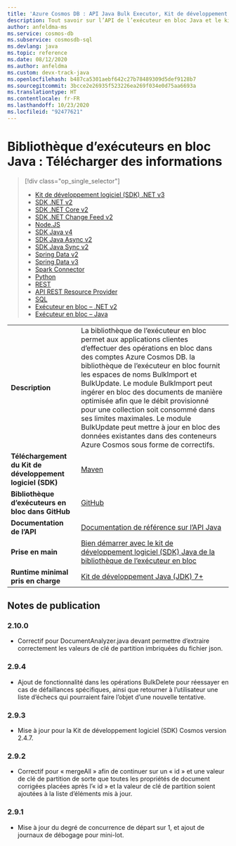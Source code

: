 ```yaml
---
title: 'Azure Cosmos DB : API Java Bulk Executor, Kit de développement logiciel (SDK) et ressources'
description: Tout savoir sur l’API de l’exécuteur en bloc Java et le kit de développement logiciel (SDK), notamment les dates de publication, les dates de retrait et les modifications apportées entre chaque version du SDK de l’exécuteur en bloc Java d’Azure Cosmos DB.
author: anfeldma-ms
ms.service: cosmos-db
ms.subservice: cosmosdb-sql
ms.devlang: java
ms.topic: reference
ms.date: 08/12/2020
ms.author: anfeldma
ms.custom: devx-track-java
ms.openlocfilehash: b487ca5301aebf642c27b78489309d5def9128b7
ms.sourcegitcommit: 3bcce2e26935f523226ea269f034e0d75aa6693a
ms.translationtype: HT
ms.contentlocale: fr-FR
ms.lasthandoff: 10/23/2020
ms.locfileid: "92477621"
---
```

# <a name="java-bulk-executor-library-download-information"></a>Bibliothèque d’exécuteurs en bloc Java : Télécharger des informations

> [!div class="op_single_selector"]
> * [Kit de développement logiciel (SDK) .NET v3](sql-api-sdk-dotnet-standard.md)
> * [SDK .NET v2](sql-api-sdk-dotnet.md)
> * [SDK .NET Core v2](sql-api-sdk-dotnet-core.md)
> * [SDK .NET Change Feed v2](sql-api-sdk-dotnet-changefeed.md)
> * [Node.JS](sql-api-sdk-node.md)
> * [SDK Java v4](sql-api-sdk-java-v4.md)
> * [SDK Java Async v2](sql-api-sdk-async-java.md)
> * [SDK Java Sync v2](sql-api-sdk-java.md)
> * [Spring Data v2](sql-api-sdk-java-spring-v2.md)
> * [Spring Data v3](sql-api-sdk-java-spring-v3.md)
> * [Spark Connector](sql-api-sdk-java-spark.md)
> * [Python](sql-api-sdk-python.md)
> * [REST](/rest/api/cosmos-db/)
> * [API REST Resource Provider](/rest/api/cosmos-db-resource-provider/)
> * [SQL](./sql-query-getting-started.md)
> * [Exécuteur en bloc – .NET v2](sql-api-sdk-bulk-executor-dot-net.md)
> * [Exécuteur en bloc – Java](sql-api-sdk-bulk-executor-java.md)

| |  |
|---|---|
|**Description**|La bibliothèque de l’exécuteur en bloc permet aux applications clientes d’effectuer des opérations en bloc dans des comptes Azure Cosmos DB. la bibliothèque de l’exécuteur en bloc fournit les espaces de noms BulkImport et BulkUpdate. Le module BulkImport peut ingérer en bloc des documents de manière optimisée afin que le débit provisionné pour une collection soit consommé dans ses limites maximales. Le module BulkUpdate peut mettre à jour en bloc des données existantes dans des conteneurs Azure Cosmos sous forme de correctifs.|
|**Téléchargement du Kit de développement logiciel (SDK)**|[Maven](https://search.maven.org/#search%7Cga%7C1%7Cdocumentdb-bulkexecutor)|
|**Bibliothèque d’exécuteurs en bloc dans GitHub**|[GitHub](https://github.com/Azure/azure-cosmosdb-bulkexecutor-java-getting-started)|
| **Documentation de l’API**| [Documentation de référence sur l’API Java](/java/api/com.microsoft.azure.documentdb.bulkexecutor)|
|**Prise en main**|[Bien démarrer avec le kit de développement logiciel (SDK) Java de la bibliothèque de l’exécuteur en bloc](bulk-executor-java.md)|
|**Runtime minimal pris en charge**|[Kit de développement Java (JDK) 7+](/java/azure/jdk/?view=azure-java-stable&preserve-view=true)|

## <a name="release-notes"></a>Notes de publication

### <a name="2100"></a><a name="2.10.0"></a>2.10.0

* Correctif pour DocumentAnalyzer.java devant permettre d’extraire correctement les valeurs de clé de partition imbriquées du fichier json.

### <a name="294"></a><a name="2.9.4"></a>2.9.4

* Ajout de fonctionnalité dans les opérations BulkDelete pour réessayer en cas de défaillances spécifiques, ainsi que retourner à l’utilisateur une liste d’échecs qui pourraient faire l’objet d’une nouvelle tentative.

### <a name="293"></a><a name="2.9.3"></a>2.9.3

* Mise à jour pour la Kit de développement logiciel (SDK) Cosmos version 2.4.7.

### <a name="292"></a><a name="2.9.2"></a>2.9.2

* Correctif pour « mergeAll » afin de continuer sur un « id » et une valeur de clé de partition de sorte que toutes les propriétés de document corrigées placées après l’« id » et la valeur de clé de partition soient ajoutées à la liste d’éléments mis à jour.

### <a name="291"></a><a name="2.9.1"></a>2.9.1

* Mise à jour du degré de concurrence de départ sur 1, et ajout de journaux de débogage pour mini-lot.